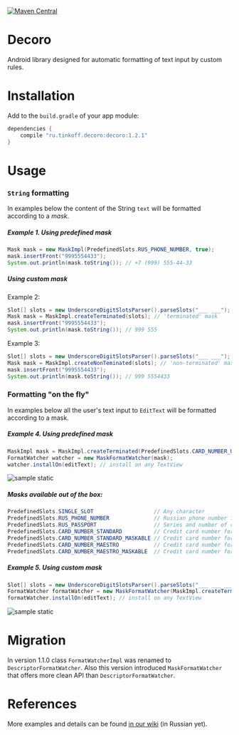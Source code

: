 [![Maven Central][img version shield]][maven]

Decoro
===========

Android library designed for automatic formatting of text input by custom rules.

# Installation

Add to the `build.gradle` of your app module:
```Groovy
dependencies {
    compile "ru.tinkoff.decoro:decoro:1.2.1"
}
```

# Usage

### `String` formatting
In examples below the content of the String `text` will be formatted according to a _mask_.

##### Example 1. Using predefined mask
```Java
Mask mask = new MaskImpl(PredefinedSlots.RUS_PHONE_NUMBER, true);
mask.insertFront("9995554433");
System.out.println(mask.toString()); // +7 (999) 555-44-33
```

##### Using custom mask
Example 2:
```Java
Slot[] slots = new UnderscoreDigitSlotsParser().parseSlots("___ ___");
Mask mask = MaskImpl.createTerminated(slots); // 'terminated' mask
mask.insertFront("9995554433");
System.out.println(mask.toString()); // 999 555
```

Example 3:
```Java
Slot[] slots = new UnderscoreDigitSlotsParser().parseSlots("___ ___");
Mask mask = MaskImpl.createNonTeminated(slots); // 'non-terminated' mask
mask.insertFront("9995554433");
System.out.println(mask.toString()); // 999 5554433
```

### Formatting "on the fly"
In examples below all the user's text input to `EditText` will be formatted according to a mask.

##### Example 4. Using predefined mask
```Java
MaskImpl mask = MaskImpl.createTerminated(PredefinedSlots.CARD_NUMBER_USUAL);
FormatWatcher watcher = new MaskFormatWatcher(mask);
watcher.installOn(editText); // install on any TextView
```

![sample static][img sample static]

##### Masks available out of the box:
```Java
PredefinedSlots.SINGLE_SLOT                   // Any character
PredefinedSlots.RUS_PHONE_NUMBER              // Russian phone number formatted as +7 (___) ___-__-__ (digits only)
PredefinedSlots.RUS_PASSPORT                  // Series and number of russian passport formatted as ____ ______  (digits only)
PredefinedSlots.CARD_NUMBER_STANDARD          // Credit card number formatted as ____ ____ ____ ____ (digits only)
PredefinedSlots.CARD_NUMBER_STANDARD_MASKABLE // Credit card number formatted as ____ ____ ____ ____ (digits and chars 'X', 'x', '*')
PredefinedSlots.CARD_NUMBER_MAESTRO           // Credit card number formatted as ________ ____ (digits only)
PredefinedSlots.CARD_NUMBER_MAESTRO_MASKABLE  // Credit card number formatted as ________ ____ (digits and chars 'X', 'x', '*')
```

##### Example 5. Using custom mask
```Java
Slot[] slots = new UnderscoreDigitSlotsParser().parseSlots("___ ___ ___");
FormatWatcher formatWatcher = new MaskFormatWatcher(MaskImpl.createTerminated(slots));
formatWatcher.installOn(editText); // install on any TextView
```

![sample static][img sample dynamic]

# Migration

In version 1.1.0 class `FormatWatcherImpl` was renamed to `DescriptorFormatWatcher`.
Also this version introduced `MaskFormatWatcher` that offers more clean API than `DescriptorFormatWatcher`.

# References

More examples and details can be found [in our wiki][details wiki] (in Russian yet).

[maven]: http://search.maven.org/#search%7Cga%7C1%7Cg%3A%22ru.tinkoff.decoro%22%20
[details wiki]: https://github.com/TinkoffCreditSystems/decoro/wiki
[img version shield]: https://img.shields.io/badge/version-1.2.1-blue.svg
[img sample static]: https://raw.githubusercontent.com/TinkoffCreditSystems/decoro/master/img/static1.gif
[img sample dynamic]: https://raw.githubusercontent.com/TinkoffCreditSystems/decoro/master/img/dynamic1.gif

